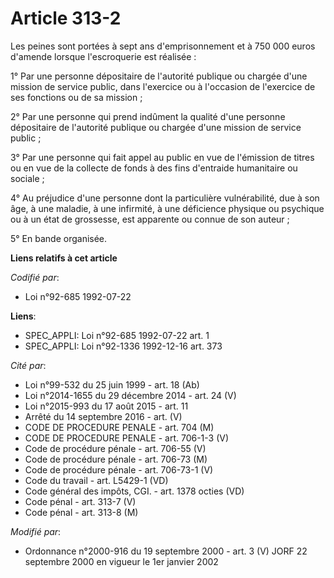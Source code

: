 # Article 313-2

Les peines sont portées à sept ans d'emprisonnement et à 750 000 euros d'amende lorsque l'escroquerie est réalisée :

1° Par une personne dépositaire de l'autorité publique ou chargée d'une mission de service public, dans l'exercice ou à
l'occasion de l'exercice de ses fonctions ou de sa mission ;

2° Par une personne qui prend indûment la qualité d'une personne dépositaire de l'autorité publique ou chargée d'une mission
de service public ;

3° Par une personne qui fait appel au public en vue de l'émission de titres ou en vue de la collecte de fonds à des fins
d'entraide humanitaire ou sociale ;

4° Au préjudice d'une personne dont la particulière vulnérabilité, due à son âge, à une maladie, à une infirmité, à une
déficience physique ou psychique ou à un état de grossesse, est apparente ou connue de son auteur ;

5° En bande organisée.

**Liens relatifs à cet article**

_Codifié par_:

  - Loi n°92-685 1992-07-22

**Liens**:

  - SPEC_APPLI: Loi n°92-685 1992-07-22 art. 1
  - SPEC_APPLI: Loi n°92-1336 1992-12-16 art. 373

_Cité par_:

  - Loi n°99-532 du 25 juin 1999 - art. 18 (Ab)
  - Loi n°2014-1655 du 29 décembre 2014 - art. 24 (V)
  - Loi n°2015-993 du 17 août 2015 - art. 11
  - Arrêté du 14 septembre 2016 - art. (V)
  - CODE DE PROCEDURE PENALE - art. 704 (M)
  - CODE DE PROCEDURE PENALE - art. 706-1-3 (V)
  - Code de procédure pénale - art. 706-55 (V)
  - Code de procédure pénale - art. 706-73 (M)
  - Code de procédure pénale - art. 706-73-1 (V)
  - Code du travail - art. L5429-1 (VD)
  - Code général des impôts, CGI. - art. 1378 octies (VD)
  - Code pénal - art. 313-7 (V)
  - Code pénal - art. 313-8 (M)

_Modifié par_:

  - Ordonnance n°2000-916 du 19 septembre 2000 - art. 3 (V) JORF 22 septembre 2000 en vigueur le 1er janvier 2002
